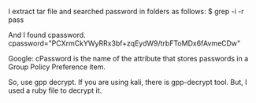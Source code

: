 I extract tar file and searched password in folders as follows: 
$ grep -i -r pass 

And I found cpassword.
cpassword="PCXrmCkYWyRRx3bf+zqEydW9/trbFToMDx6fAvmeCDw"

Google: cPassword is the name of the attribute that stores passwords in a Group Policy Preference item.

So, use gpp decrypt.
If you are using kali, there is gpp-decrypt tool.
But, I used a ruby file to decrypt it.
